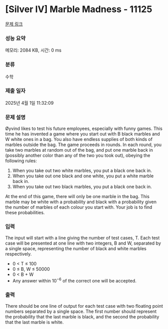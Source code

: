 # [Silver IV] Marble Madness - 11125 

[문제 링크](https://www.acmicpc.net/problem/11125) 

### 성능 요약

메모리: 2084 KB, 시간: 0 ms

### 분류

수학

### 제출 일자

2025년 4월 1일 11:32:09

### 문제 설명

<p>Øyvind likes to test his future employees, especially with funny games. This time he has invented a game where you start out with B black marbles and W white ones in a bag. You also have endless supplies of both kinds of marbles outside the bag. The game proceeds in rounds. In each round, you take two marbles at random out of the bag, and put one marble back in (possibly another color than any of the two you took out), obeying the following rules:</p>

<ol>
	<li>When you take out two white marbles, you put a black one back in.</li>
	<li>When you take out one black and one white, you put a white marble back in.</li>
	<li>When you take out two black marbles, you put a black one back in.</li>
</ol>

<p>At the end of this game, there will only be one marble in the bag. This marble may be white with a probability and black with a probability given the number of marbles of each colour you start with. Your job is to find these probabilities.</p>

### 입력 

 <p>The input will start with a line giving the number of test cases, T. Each test case will be presented at one line with two integers, B and W, separated by a single space, representing the number of black and white marbles respectively.</p>

<ul>
	<li>0 < T ≤ 100</li>
	<li>0 ≤ B, W ≤ 50000</li>
	<li>0 < B + W</li>
	<li>Any answer within 10<sup>−6</sup> of the correct one will be accepted.</li>
</ul>

### 출력 

 <p>There should be one line of output for each test case with two floating point numbers separated by a single space. The first number should represent the probability that the last marble is black, and the second the probability that the last marble is white.</p>

